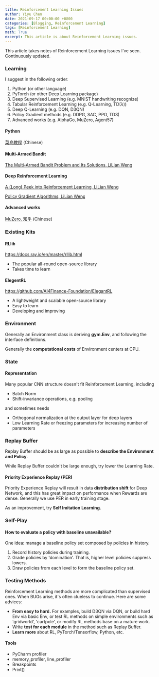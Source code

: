 ```yaml
---
title: Reinforcement Learning Issues
author: Yiyu Chen
date: 2021-09-17 00:00:00 +0800
categories: [Blogging, Reinforcement Learning]
tags: [Reinforcement Learning]
math: True
excerpt: This article is about Reinforcement Learning issues. 
---
```


This article takes notes of Reinforcement Learning issues I've seen. Continuously updated.

### Learning

I suggest in the following order:

1. Python (or other language)
2. PyTorch (or other Deep Learning package)
3. Deep Supervised Learning (e.g. MNIST handwriting recognize)
4. Tabular Reinforcement Learning (e.g. Q-Learning, TD($\lambda$))
5. Deep Q-Learning (e.g. DQN, D3QN)
6. Policy Gradient methods (e.g. DDPG, SAC, PPO, TD3)
7. Advanced works (e.g. AlphaGo, MuZero, Agent57)

#### Python

[菜鸟教程](https://www.runoob.com/python3/python3-tutorial.html) (Chinese)

#### Multi-Armed Bandit

[The Multi-Armed Bandit Problem and Its Solutions, LiLian Weng](https://lilianweng.github.io/lil-log/2018/01/23/the-multi-armed-bandit-problem-and-its-solutions.html)

#### Deep Reinforcement Learning

[A (Long) Peek into Reinforcement Learning, LiLian Weng](https://lilianweng.github.io/lil-log/2018/02/19/a-long-peek-into-reinforcement-learning.html)

[Policy Gradient Algorithms, LiLian Weng](https://lilianweng.github.io/lil-log/2018/04/08/policy-gradient-algorithms.html)

#### Advanced works

[MuZero, 知乎](https://zhuanlan.zhihu.com/p/206735209) (Chinese)

### Existing Kits

#### RLlib

<https://docs.ray.io/en/master/rllib.html>

- The popular all-round open-source library
- Takes time to learn

#### ElegentRL

<https://github.com/AI4Finance-Foundation/ElegantRL>

- A lightweight and scalable open-source library
- Easy to learn
- Developing and improving

### Environment

Generally an Environment class is deriving **gym.Env**, and following the interface definitions.

Generally the **computational costs** of Environment centers at CPU.

### State

#### Representation

Many popular CNN structure doesn't fit Reinforcement Learning, including

- Batch Norm
- Shift-invariance operations, e.g. pooling

and sometimes needs

- Orthogonal normalization at the output layer for deep layers
- Low Learning Rate or freezing parameters for increasing number of parameters

### Replay Buffer

Replay Buffer should be as large as possible to **describe the Environment and Policy**.

While Replay Buffer couldn't be large enough, try lower the Learning Rate.

#### Priority Experience Replay (PER)

Priority Experience Replay will result in data **distribution shift** for Deep Network, and this has great impact on performance when Rewards are dense. Generally we use PER in early training stage.

As an improvement, try **Self Imitation Learning**.

### Self-Play

#### How to evaluate a policy with baseline unavailable?

One idea: manage a baseline policy set composed by policies in history.

1. Record history policies during training.
2. Grade policies by 'domination'. That is, higher level policies suppress lowers.
3. Draw policies from each level to form the baseline policy set.

### Testing Methods

Reinforcement Learning methods are more complicated than supervised ones. When BUGs arise, it's often clueless to continue. Here are some advices:

- **From easy to hard.** For examples, build D3QN via DQN, or build hard Env via basic Env, or test RL methods on simple environments such as 'gridworld', 'cartpole', or modify RL methods base on a mature work.
- Write **test for each module** in the method such as Replay Buffer.
- **Learn more** about RL, PyTorch/Tensorflow, Python, etc.

#### Tools

- PyCharm profiler
- memory_profiler, line_profiler
- Breakpoints
- Print()


